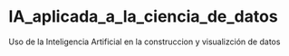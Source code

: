# IA_aplicada_a_la_ciencia_de_datos
Uso de la Inteligencia Artificial en la construccion y visualizción de datos
